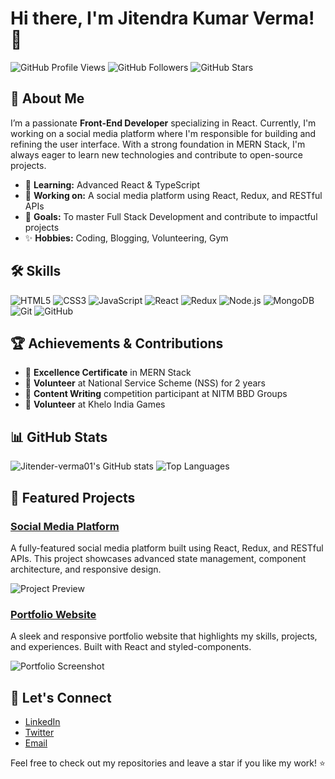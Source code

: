 # Hi there, I'm Jitendra Kumar Verma! 👋

![GitHub Profile Views](https://komarev.com/ghpvc/?username=Jitender-verma01&color=blueviolet&style=flat-square)
![GitHub Followers](https://img.shields.io/github/followers/Jitender-verma01?label=Followers&style=social)
![GitHub Stars](https://img.shields.io/github/stars/Jitender-verma01?affiliations=OWNER%2CCOLLABORATOR&style=social)

## 🚀 About Me
I’m a passionate **Front-End Developer** specializing in React. Currently, I'm working on a social media platform where I'm responsible for building and refining the user interface. With a strong foundation in MERN Stack, I'm always eager to learn new technologies and contribute to open-source projects.

- 🌱 **Learning:** Advanced React & TypeScript
- 💼 **Working on:** A social media platform using React, Redux, and RESTful APIs
- 🎯 **Goals:** To master Full Stack Development and contribute to impactful projects
- ✨ **Hobbies:** Coding, Blogging, Volunteering, Gym

## 🛠️ Skills
![HTML5](https://img.shields.io/badge/-HTML5-E34F26?style=flat-square&logo=html5&logoColor=white)
![CSS3](https://img.shields.io/badge/-CSS3-1572B6?style=flat-square&logo=css3)
![JavaScript](https://img.shields.io/badge/-JavaScript-F7DF1E?style=flat-square&logo=javascript&logoColor=black)
![React](https://img.shields.io/badge/-React-61DAFB?style=flat-square&logo=react&logoColor=black)
![Redux](https://img.shields.io/badge/-Redux-764ABC?style=flat-square&logo=redux)
![Node.js](https://img.shields.io/badge/-Node.js-339933?style=flat-square&logo=node.js&logoColor=white)
![MongoDB](https://img.shields.io/badge/-MongoDB-47A248?style=flat-square&logo=mongodb&logoColor=white)
![Git](https://img.shields.io/badge/-Git-F05032?style=flat-square&logo=git&logoColor=white)
![GitHub](https://img.shields.io/badge/-GitHub-181717?style=flat-square&logo=github)

## 🏆 Achievements & Contributions
- 🏅 **Excellence Certificate** in MERN Stack
- 🥇 **Volunteer** at National Service Scheme (NSS) for 2 years
- 📝 **Content Writing** competition participant at NITM BBD Groups
- 🏅 **Volunteer** at Khelo India Games

## 📊 GitHub Stats
![Jitender-verma01's GitHub stats](https://github-readme-stats.vercel.app/api?username=Jitender-verma01&show_icons=true&theme=radical)
![Top Languages](https://github-readme-stats.vercel.app/api/top-langs/?username=Jitender-verma01&layout=compact&theme=radical)

## 🎨 Featured Projects
### [Social Media Platform](https://github.com/Jitender-verma01/social-media-platform)
A fully-featured social media platform built using React, Redux, and RESTful APIs. This project showcases advanced state management, component architecture, and responsive design.

![Project Preview](https://via.placeholder.com/800x400.png?text=Project+Screenshot+Here)

### [Portfolio Website](https://github.com/Jitender-verma01/portfolio-website)
A sleek and responsive portfolio website that highlights my skills, projects, and experiences. Built with React and styled-components.

![Portfolio Screenshot](https://via.placeholder.com/800x400.png?text=Portfolio+Screenshot+Here)

## 💬 Let's Connect
- [LinkedIn](https://www.linkedin.com/in/jitendra-kumar-verma-619005238/)
- [Twitter](https://x.com/Jitendra14333)
- [Email](mailto:erjitendraverma7820@gmail.com)

Feel free to check out my repositories and leave a star if you like my work! ⭐

